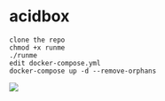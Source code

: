 # acidbox
	clone the repo
	chmod +x runme
	./runme
	edit docker-compose.yml
	docker-compose up -d --remove-orphans
![](https://raw.githubusercontent.com/TheGlitchr/acidbox/blob/master/caddy-text-boxed-icon-dark-768x166.png)
